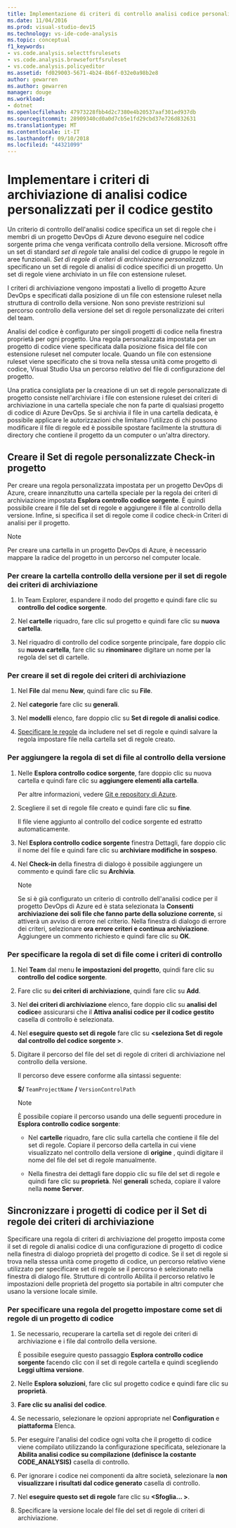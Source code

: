 ```yaml
---
title: Implementazione di criteri di controllo analisi codice personalizzati per codice gestito in Visual Studio
ms.date: 11/04/2016
ms.prod: visual-studio-dev15
ms.technology: vs-ide-code-analysis
ms.topic: conceptual
f1_keywords:
- vs.code.analysis.selecttfsrulesets
- vs.code.analysis.browsefortfsruleset
- vs.code.analysis.policyeditor
ms.assetid: fd029003-5671-4b24-8b6f-032e0a98b2e8
author: gewarren
ms.author: gewarren
manager: douge
ms.workload:
- dotnet
ms.openlocfilehash: 47973228fbb4d2c7380e4b20537aaf301ed937db
ms.sourcegitcommit: 28909340cd0a0d7cb5e1fd29cbd37e726d832631
ms.translationtype: MT
ms.contentlocale: it-IT
ms.lasthandoff: 09/10/2018
ms.locfileid: "44321099"
---
```

# <a name="implement-custom-code-analysis-check-in-policies-for-managed-code"></a>Implementare i criteri di archiviazione di analisi codice personalizzati per il codice gestito

Un criterio di controllo dell'analisi codice specifica un set di regole che i membri di un progetto DevOps di Azure devono eseguire nel codice sorgente prima che venga verificata controllo della versione. Microsoft offre un set di standard *set di regole* tale analisi del codice di gruppo le regole in aree funzionali. *Set di regole di criteri di archiviazione personalizzati* specificano un set di regole di analisi di codice specifici di un progetto. Un set di regole viene archiviato in un file con estensione ruleset.

I criteri di archiviazione vengono impostati a livello di progetto Azure DevOps e specificati dalla posizione di un file con estensione ruleset nella struttura di controllo della versione. Non sono previste restrizioni sul percorso controllo della versione del set di regole personalizzate dei criteri del team.

Analisi del codice è configurato per singoli progetti di codice nella finestra proprietà per ogni progetto. Una regola personalizzata impostata per un progetto di codice viene specificata dalla posizione fisica del file con estensione ruleset nel computer locale. Quando un file con estensione ruleset viene specificato che si trova nella stessa unità come progetto di codice, Visual Studio Usa un percorso relativo del file di configurazione del progetto.

Una pratica consigliata per la creazione di un set di regole personalizzate di progetto consiste nell'archiviare i file con estensione ruleset dei criteri di archiviazione in una cartella speciale che non fa parte di qualsiasi progetto di codice di Azure DevOps. Se si archivia il file in una cartella dedicata, è possibile applicare le autorizzazioni che limitano l'utilizzo di chi possono modificare il file di regole ed è possibile spostare facilmente la struttura di directory che contiene il progetto da un computer o un'altra directory.

## <a name="create-the-project-custom-check-in-rule-set"></a>Creare il Set di regole personalizzate Check-in progetto

Per creare una regola personalizzata impostata per un progetto DevOps di Azure, creare innanzitutto una cartella speciale per la regola dei criteri di archiviazione impostata **Esplora controllo codice sorgente**. È quindi possibile creare il file del set di regole e aggiungere il file al controllo della versione. Infine, si specifica il set di regole come il codice check-in Criteri di analisi per il progetto.

> [!NOTE]
> Per creare una cartella in un progetto DevOps di Azure, è necessario mappare la radice del progetto in un percorso nel computer locale.

### <a name="to-create-the-version-control-folder-for-the-check-in-policy-rule-set"></a>Per creare la cartella controllo della versione per il set di regole dei criteri di archiviazione

1. In Team Explorer, espandere il nodo del progetto e quindi fare clic su **controllo del codice sorgente**.

2. Nel **cartelle** riquadro, fare clic sul progetto e quindi fare clic su **nuova cartella**.

3. Nel riquadro di controllo del codice sorgente principale, fare doppio clic su **nuova cartella**, fare clic su **rinominare**e digitare un nome per la regola del set di cartelle.

### <a name="to-create-the-check-in-policy-rule-set"></a>Per creare il set di regole dei criteri di archiviazione

1. Nel **File** dal menu **New**, quindi fare clic su **File**.

2. Nel **categorie** fare clic su **generali**.

3. Nel **modelli** elenco, fare doppio clic su **Set di regole di analisi codice**.

4. [Specificare le regole](../code-quality/how-to-create-a-custom-rule-set.md) da includere nel set di regole e quindi salvare la regola impostare file nella cartella set di regole creato.

### <a name="to-add-the-rule-set-file-to-version-control"></a>Per aggiungere la regola di set di file al controllo della versione

1. Nelle **Esplora controllo codice sorgente**, fare doppio clic su nuova cartella e quindi fare clic su **aggiungere elementi alla cartella**.

     Per altre informazioni, vedere [Git e repository di Azure](/azure/devops/repos/git/overview?view=vsts).

2. Scegliere il set di regole file creato e quindi fare clic su **fine**.

     Il file viene aggiunto al controllo del codice sorgente ed estratto automaticamente.

3. Nel **Esplora controllo codice sorgente** finestra Dettagli, fare doppio clic il nome del file e quindi fare clic su **archiviare modifiche in sospeso**.

4. Nel **Check-in** della finestra di dialogo è possibile aggiungere un commento e quindi fare clic su **Archivia**.

    > [!NOTE]
    > Se si è già configurato un criterio di controllo dell'analisi codice per il progetto DevOps di Azure ed è stata selezionata la **Consenti archiviazione dei soli file che fanno parte della soluzione corrente**, si attiverà un avviso di errore nel criterio. Nella finestra di dialogo di errore dei criteri, selezionare **ora errore criteri e continua archiviazione**. Aggiungere un commento richiesto e quindi fare clic su **OK**.

### <a name="to-specify-the-rule-set-file-as-the-check-in-policy"></a>Per specificare la regola di set di file come i criteri di controllo

1. Nel **Team** dal menu **le impostazioni del progetto**, quindi fare clic su **controllo del codice sorgente**.

2. Fare clic su **dei criteri di archiviazione**, quindi fare clic su **Add**.

3. Nel **dei criteri di archiviazione** elenco, fare doppio clic su **analisi del codice**e assicurarsi che il **Attiva analisi codice per il codice gestito** casella di controllo è selezionata.

4. Nel **eseguire questo set di regole** fare clic su  **\<seleziona Set di regole dal controllo del codice sorgente >**.

5. Digitare il percorso del file del set di regole di criteri di archiviazione nel controllo della versione.

     Il percorso deve essere conforme alla sintassi seguente:

     **$/** `TeamProjectName` **/** `VersionControlPath`

    > [!NOTE]
    > È possibile copiare il percorso usando una delle seguenti procedure in **Esplora controllo codice sorgente**:

    - Nel **cartelle** riquadro, fare clic sulla cartella che contiene il file del set di regole. Copiare il percorso della cartella in cui viene visualizzato nel controllo della versione di **origine** , quindi digitare il nome del file del set di regole manualmente.

    - Nella finestra dei dettagli fare doppio clic su file del set di regole e quindi fare clic su **proprietà**. Nel **generali** scheda, copiare il valore nella **nome Server**.

## <a name="synchronize-code-projects-to-the-check-in-policy-rule-set"></a>Sincronizzare i progetti di codice per il Set di regole dei criteri di archiviazione

Specificare una regola di criteri di archiviazione del progetto imposta come il set di regole di analisi codice di una configurazione di progetto di codice nella finestra di dialogo proprietà del progetto di codice. Se il set di regole si trova nella stessa unità come progetto di codice, un percorso relativo viene utilizzato per specificare set di regole se il percorso è selezionato nella finestra di dialogo file. Strutture di controllo Abilita il percorso relativo le impostazioni delle proprietà del progetto sia portabile in altri computer che usano la versione locale simile.

### <a name="to-specify-a-project-rule-set-as-the-rule-set-of-a-code-project"></a>Per specificare una regola del progetto impostare come set di regole di un progetto di codice

1. Se necessario, recuperare la cartella set di regole dei criteri di archiviazione e i file dal controllo della versione.

   È possibile eseguire questo passaggio **Esplora controllo codice sorgente** facendo clic con il set di regole cartella e quindi scegliendo **Leggi ultima versione**.

2. Nelle **Esplora soluzioni**, fare clic sul progetto codice e quindi fare clic su **proprietà**.

3. **Fare clic su analisi del codice**.

4. Se necessario, selezionare le opzioni appropriate nel **Configuration** e **piattaforma** Elenca.

5. Per eseguire l'analisi del codice ogni volta che il progetto di codice viene compilato utilizzando la configurazione specificata, selezionare la **Abilita analisi codice su compilazione (definisce la costante CODE_ANALYSIS)** casella di controllo.

6. Per ignorare i codice nei componenti da altre società, selezionare la **non visualizzare i risultati dal codice generato** casella di controllo.

7. Nel **eseguire questo set di regole** fare clic su  **\<Sfoglia... >**.

8. Specificare la versione locale del file del set di regole di criteri di archiviazione.